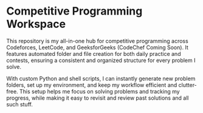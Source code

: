 # Competitive Programming Workspace

This repository is my all-in-one hub for competitive programming across Codeforces, LeetCode, and GeeksforGeeks (CodeChef Coming Soon). It features automated folder and file creation for both daily practice and contests, ensuring a consistent and organized structure for every problem I solve.

With custom Python and shell scripts, I can instantly generate new problem folders, set up my environment, and keep my workflow efficient and clutter-free. This setup helps me focus on solving problems and tracking my progress, while making it easy to revisit and review past solutions and all such stuff.
